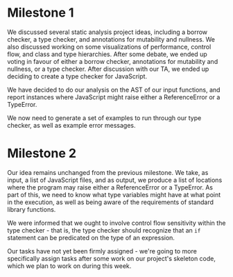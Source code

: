 # Milestone 1

We discussed several static analysis project ideas, including a borrow checker, a type checker, and annotations for mutability and nullness. We also discussed working on some visualizations of performance, control flow, and class and type hierarchies. After some debate, we ended up voting in favour of either a borrow checker, annotations for mutability and nullness, or a type checker. After discussion with our TA, we ended up deciding to create a type checker for JavaScript.

We have decided to do our analysis on the AST of our input functions, and report instances where JavaScript might raise either a ReferenceError or a TypeError.

We now need to generate a set of examples to run through our type checker, as well as example error messages.

# Milestone 2

Our idea remains unchanged from the previous milestone. We take, as input, a list of JavaScript files, and as output, we produce a list of locations where the program may raise either a ReferenceError or a TypeError. As part of this, we need to know what type variables might have at what point in the execution, as well as being aware of the requirements of standard library functions.

We were informed that we ought to involve control flow sensitivity within the type checker - that is, the type checker should recognize that an `if` statement can be predicated on the type of an expression.

Our tasks have not yet been firmly assigned - we're going to more specifically assign tasks after some work on our project's skeleton code, which we plan to work on during this week.